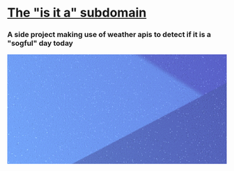 # [The "is it a" subdomain](https://isita.sogfulday.today)

### A side project making use of weather apis to detect if it is a "sogful" day today

![banner](/banner.png)
